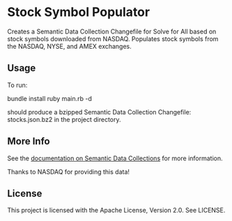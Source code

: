 # Stock Symbol Populator

Creates a Semantic Data Collection Changefile for Solve for All based on stock symbols downloaded from NASDAQ.
Populates stock symbols from the NASDAQ, NYSE, and AMEX exchanges.

## Usage

To run:

  bundle install
  ruby main.rb -d

should produce a bzipped Semantic Data Collection Changefile: stocks.json.bz2 in the project directory.

## More Info

See the [documentation on Semantic Data Collections](https://solveforall.com/docs/developer/semantic_data_collection) 
for more information.

Thanks to NASDAQ for providing this data!

## License

This project is licensed with the Apache License, Version 2.0. See LICENSE.
